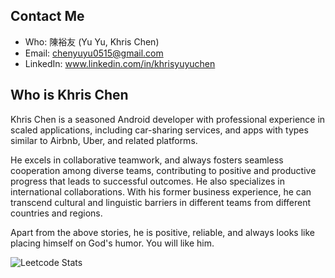 

## Contact Me

- Who: 陳裕友 (Yu Yu, Khris Chen)
- Email: chenyuyu0515@gmail.com
- LinkedIn: www.linkedin.com/in/khrisyuyuchen


## Who is Khris Chen

Khris Chen is a seasoned Android developer with professional experience in scaled applications, 
including car-sharing services, and apps with types similar to Airbnb, Uber, and related platforms. 

He excels in collaborative teamwork, and always fosters seamless cooperation among diverse teams, 
contributing to positive and productive progress that leads to successful outcomes. He also specializes in international collaborations. With his former business experience, 
he can transcend cultural and linguistic barriers in different teams from different countries and regions.

Apart from the above stories, he is positive, reliable, and always looks like placing himself on God's humor.
You will like him.

![Leetcode Stats](https://leetcard.jacoblin.cool/chenyuyu0515)


